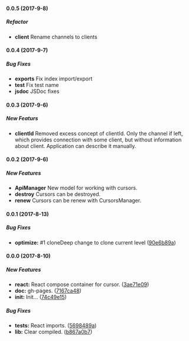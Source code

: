 #### 0.0.5 (2017-9-8)

##### Refactor

* **client** Rename channels to clients

#### 0.0.4 (2017-9-7)

##### Bug Fixes

* **exports** Fix index import/export
* **test** Fix test name
* **jsdoc** JSDoc fixes

#### 0.0.3 (2017-9-6)

##### New Featurs

* **clientId** Removed excess concept of clientId. Only the channel if left, which provides connection with some client, but without information about client. Application can describe it manually.

#### 0.0.2 (2017-9-6)

##### New Features

* **ApiManager** New model for working with cursors.
* **destroy** Cursors can be destroyed.
* **renew** Cursors can be renew with CursorsManager.

#### 0.0.1 (2017-8-13)

##### Bug Fixes

* **optimize:** #1 cloneDeep change to clone current level ([90e6b89a](https://github.com/AncientSouls/Cursor/commit/90e6b89aa2f77698acdc955269c32b221d3d0e79))

#### 0.0.0 (2017-8-10)

##### New Features

* **react:** React compose container for cursor. ([3ae71e09](https://github.com/AncientSouls/Cursor/commit/3ae71e09678840f6a0aa88601e21aafec823e189))
* **doc:** gh-pages. ([7167ca48](https://github.com/AncientSouls/Cursor/commit/7167ca48543c304b137938ff00e2b58fdafdec56))
* **init:** Init... ([74c49e15](https://github.com/AncientSouls/Cursor/commit/74c49e150707170188210669eac724dff5d3bf4c))

##### Bug Fixes

* **tests:** React imports. ([5698489a](https://github.com/AncientSouls/Cursor/commit/5698489a06c81039909cf67678802f028697c606))
* **lib:** Clear compiled. ([b867a0b7](https://github.com/AncientSouls/Cursor/commit/b867a0b7d02606cd6b3c73fe4e10cbb4f8384506))

